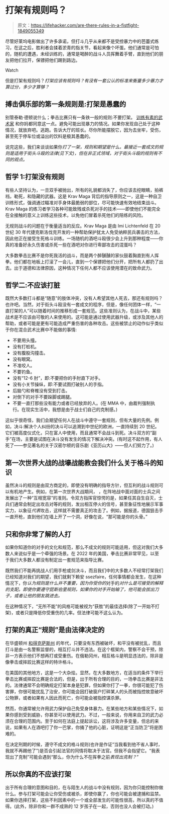 # 打架有规则吗？

> 原文：<https://lifehacker.com/are-there-rules-in-a-fistfight-1849055349>

尽管好莱坞电影做出了许多承诺，但打斗几乎从来都不是受控暴力中的芭蕾式练习，在这之后，胜利者会揉着淤青的指关节，看起来像个坏蛋。他们通常是可怕的，随机的遭遇，未经训练的，通常是喝醉的战斗人员挥舞着手臂，直到他们的朋友把他们拉开，保镖把他们踢到路边。

Watch

但是打架有规则吗？*打架应该有规则吗？有没有一套公认的标准来衡量多少暴力才算过分，多少才算够？*

## **搏击俱乐部的第一条规则是:打架是愚蠢的**

别管泰勒·德顿说什么；拳击比赛只有一条铁一般的规则:不要打架。 [训练有素的武术家](https://lifehacker.com/does-martial-arts-training-actually-help-your-kid-fight-1833779653) 和你妈都同意这一点。避免可能出现暴力的情况。如果你发现自己处于这种情况，就放弃吧。逃跑。告诉大厅的班长。尽你所能摆脱它，因为去坐牢，受伤，甚至死于停车位或溢出的饮料是极其愚蠢的。

说完这些，我们来谈谈如果你*打了一架，规则和期望是什么。最接近一套成文的规则是适用于街头斗殴的法律(见下文)，但在非正式领域，对于街头斗殴的规则有不同的观点。*

## 哲学 1:打架没有规则

有些人坚持认为，一旦双手被抛出，所有的礼貌都消失了，你应该去挖眼睛，拍裤裆，勒死，和隐藏的武器。这是 Krav Maga 背后的指导原则之一，这是一种自卫训练形式，强调通过瞄准对手身体最脆弱的部位，尽可能快速有效地结束战斗。Krav Maga 的练习者学习各种可能致残或杀死对手的技术——即使他们不能完全在全接触的意义上训练这些技术，以免他们冒着杀死他们的陪练的风险。

无规则战斗的问题在于衡量适当的反应。Krav Maga 是由 Imi Lichtenfeld 在 20 世纪 30 年代捷克斯洛伐克开发的一种帮助保护犹太人免受纳粹民兵袭击的方法，因此他正在接受生死格斗训练。一场随机的酒吧斗殴很少会上升到那种程度——你真的准备好永久伤害或杀死一些在酒吧对你进行卑鄙攻击的混蛋吗？

大多数拳击比赛不是你死我活的战斗，而是两个醉醺醺的家伙鼓着胸直到有人挥拳。他们都在地板上打滚了一会儿，直到一个保镖把他们分开，把所有人都扔了出去。出于道德和法律原因，这种情况下任何人都不应该使用潜在的致命武力。

## **哲学二:不应该打脏**

既然大多数打斗都是“随意”的肢体冲突，没有人希望其他人死去，那还有规则吗？也许吧。当然，对于街头斗殴没有一套成文的程序，但是，像任何团体一样，“一直打架的人”可以随着时间的推移形成一套规范。这些准则认为，在战斗中，某些战术是不应该由可敬的人来使用的。这可能是通过使用武器升级，或涉及其他人的帮助，或者可能是更有可能造成严重伤害的各种攻击。这些被禁止的动作似乎类似于你在混合武术比赛中不能做的事情:

*   不要用头撞。
*   没有打桩机。
*   没有腹股沟撞击。
*   没有眼窝。
*   不准咬人。
*   不要钓鱼。
*   没有“12-6 肘”，即:不要把你的手肘直下对手。
*   没有小关节操纵，即:不要试图打破别人的手指。
*   后脑勺和脊椎没有受到打击。
*   对倒下的对手不要跺脚或踢腿。
*   不要一直打那些没有能力或者已经放弃的人。(在 MMA 中，由裁判强制执行。在现实生活中，我想是由于战士们自己的克制感。)

这似乎很奇怪，我们会期望任何人在战斗中遵守一套规则，但有大量的先例。例如，决斗:解决个人纠纷的决斗可以追溯到中世纪的欧洲，一直持续到 20 世纪。它们被高度仪式化，只在富人中使用，而且通常不会战斗到死。决斗双方的“副手”在场，主要是试图在决斗没有发生的情况下解决冲突。(有时这不起作用，有人死了——参见著名的关于汉密尔顿的音乐剧《亚历山大》——但人们努力了。)

## 第一次世界大战的战壕战能教会我们什么关于格斗的知识

虽然决斗的规则是由双方商定的，即使没有明确的指导方针，但互利的战斗规则可以有机地产生。例如，在第一次世界大战期间， ，在阵地战中面对面的士兵之间发展出了一种“互相宽容”的准则。令双方指挥官惊愕的是，如果任其自生自灭，士兵们通常会制定出攻击对等的规则，发出相互停火的信号，甚至象征性地展示军事实力，以象征*代表*攻击，这样就不需要真正的攻击了。例如，据报道，德国狙击手一直开枪，直到他们在墙上开了一个洞，好像在说，“那可能是你的头骨。”

## 只和你非常了解的人打

如果你知道你的对手的文化和规范，那么不成文的规则可能适用，但这对我们大多数人来说似乎是一个牵强的场景。在 2022 年的美国，拳击比赛非常罕见，以至于我们大多数人都没有制定出一套规范来指导比赛。

既然我们不能再挑战人们用手枪或剑决斗，而且我们中的大多数人不经常打架我们已经知道对我们的期望，我们就剩下赖安 ssezfaire，任何事情都会发生，在这种情况下，你*认为规则是什么并不重要，因为你受你的*对手的*对什么是可接受的解释的支配。即使你要遵守昆斯伯里规则，如果你的对手开始输了，他可能会拔出刀子，或者让他的朋友跳进去。*

在这种情况下，“无所不能”的风格可能被视为“获胜”的最佳选择(除了一开始不打架)，或者只是降低你受重伤的几率。但法律可能不这么认为。

## 打架的真正“规则”是由法律决定的

在华盛顿州 [和得克萨斯州](https://worldpopulationreview.com/state-rankings/mutual-combat-states) 的年代，只要没有东西被破坏，和平没有被扰乱，而且打斗是由一名警察监督的，相互打斗并不违法。在这个框架内，警察不会干预，除非一方表示他们不想再打或受重伤。在俄勒冈州，相互格斗是明显违法的，除非是像拳击或摔跤比赛这样的特许格斗。

在美国的其他地方，这是一个大杂烩。显然，在大多数地方，在适当的条件下举行拳击比赛或摔跤比赛是合法的，但是，出于所有合理的目的，一场拳击比赛是非法的。法律通常不会明确规定打架本身是犯罪，但如果你打了一拳，你很可能犯了伤害罪，你很可能扰乱了治安，你可能会因打破窗户打碎某人的头而被指控故意破坏公物罪，或者如果有人因此而死亡，你可能会被指控谋杀罪。

然而，你通常被允许用武力保护自己免受身体暴力。在某些地方和某些情况下，如果你感到受到威胁，你甚至可以使用武力。不过，一般来说，你用来自卫的武力必须在合理的范围内。至于如何在法庭上提起诉讼，这将涉及许多变量，但总的来说，如果有人在酒吧打了你一巴掌，你捅了他的心脏，证明这是“正当防卫”将是困难的。

在决定刑期的时候，遵守不成文的格斗规则(也许是作证“当我看到他不省人事时，我就不再踢他了”)是否会引起法官的同情将取决于法官。但我不会指望它。“我表现出了克制”可能会遇到“那么，你为什么不在挥拳之前*表现出克制？”*

## **所以你真的不应该打架**

出于所有合理的意图和目的，在与陌生人的战斗中没有规则，因为你只能控制你做什么。参与打架可能会让你受伤或被杀，即使你赢了，你也可能会被逮捕和监禁。如果你选择打架，这些不利因素中的一个或全部发生的可能性很高，所以真的不值得。(此外，除非你和一群不成熟的 12 岁孩子在一起，否则也没人会被打动。)